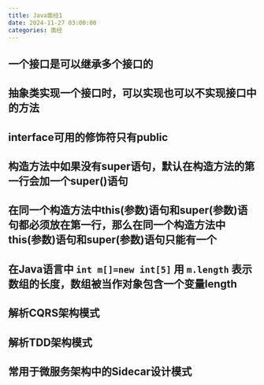 ```yaml
---
title: Java面经1
date: 2024-11-27 03:00:00
categories: 面经
---
```


## 一个接口是可以继承多个接口的

## 抽象类实现一个接口时，可以实现也可以不实现接口中的方法

## interface可用的修饰符只有public

## 构造方法中如果没有super语句，默认在构造方法的第一行会加一个super()语句

## 在同一个构造方法中this(参数)语句和super(参数)语句都必须放在第一行，那么在同一个构造方法中this(参数)语句和super(参数)语句只能有一个

## 在Java语言中 ```int m[]=new int[5]``` 用 ```m.length``` 表示数组的长度，数组被当作对象包含一个变量length

## 解析CQRS架构模式

## 解析TDD架构模式

## 常用于微服务架构中的Sidecar设计模式
